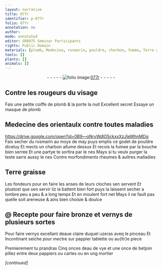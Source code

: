 ```yaml
---
layout: narrative
title: 077r
identifier: p-077r
folio: 077r
annotation: no
author:
mode: annotated
editor: GR8975 Seminar Participants
rights: Public Domain
materials: [plomb, Medecine, rosmarin, pouldre, charbon, fumee, Terre graisse, areneuse, bronze, vernys, eaue claire, pappier, eau de vye, betjoin, pappiers, cartes]
tools: []
plants: []
animals: []
---
```


<div class="folio" align="center">- - - - - <a href="http://gallica.bnf.fr/ark:/12148/btv1b10500001g/f159.image" target="_blank"><img src="https://cu-mkp.github.io/2017-workshop-edition/assets/photo-icon.png" alt="folio image: " style="display:inline-block; margin-bottom:-3px;"/>077r</a> - - - - - </div>    

## Contre les rougeurs du visage

 
Fais une petite coiffe de <span class="m">plomb</span> & la porte la nuit Excellent secret Essaye un masque de <span class="m">plomb</span>
    

## <span class="m">Medecine</span> des <span class="pl">orientaulx</span> contre toutes maladies

   https://drive.google.com/open?id=0B9—oNrvWdlO5ckxxXzJIeWhnMDg  
Fais secher du <span class="m">rosmarin</span> au moys de may puys emplis ce godet de <span class="m">pouldre</span> diceluy Et mects un <span class="m">charbon</span> allume dessus Et recois la <span class="m">fumee</span> par la bouche bien serree Et une partye te sortira par le nes Mays si tu veulx purger la teste sarre aussy le nes Contre morfondiments rheumes & aultres malladies
    

## <span class="m">Terre graisse</span>

 
Les <span class="pro">fondeurs</span> pour en faire les anses de leurs cloches sen servent Et plustost que sen servir ilz la battent bien fort puys la laissent secher a lombre peu a peu & a long temps Et en moulent fort net Mays il ne fault pas quelle soit <span class="m">areneuse</span> & ains bien choisie & doulce
    

## @ Recepte pour faire <span class="m">bronze</span> et <span class="m">vernys</span> de plusieurs sortes

 
Pour faire <span class="m">vernys</span> excellant d<span class="m">eaue claire</span> duquel uzeras aveq le pinceau Et Incontinant seiche pour mectre sur <span class="m">pappier</span> tablette ou au{ltr}e piece
 
Premierement tu prandras Cinq onces d<span class="m">eau de vye</span> et une once de <span class="m">betjoin</span> pillez entre deux <span class="m">pappiers</span> ou <span class="m">cartes</span> ou en ung mortier
 
*[continued]*
 